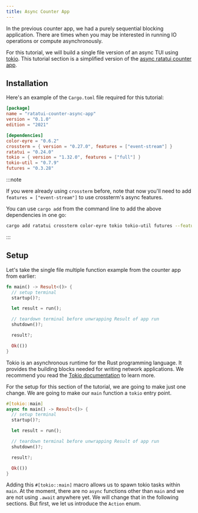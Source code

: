 ```yaml
---
title: Async Counter App
---
```


In the previous counter app, we had a purely sequential blocking application. There are times when
you may be interested in running IO operations or compute asynchronously.

For this tutorial, we will build a single file version of an async TUI using
[tokio](https://tokio.rs/). This tutorial section is a simplified version of the
[async ratatui counter app](https://github.com/ratatui-org/templates/tree/main/component/ratatui-counter).

## Installation

Here's an example of the `Cargo.toml` file required for this tutorial:

```toml
[package]
name = "ratatui-counter-async-app"
version = "0.1.0"
edition = "2021"

[dependencies]
color-eyre = "0.6.2"
crossterm = { version = "0.27.0", features = ["event-stream"] }
ratatui = "0.24.0"
tokio = { version = "1.32.0", features = ["full"] }
tokio-util = "0.7.9"
futures = "0.3.28"
```

:::note

If you were already using `crossterm` before, note that now you'll need to add
`features = ["event-stream"]` to use crossterm's async features.

You can use `cargo add` from the command line to add the above dependencies in one go:

```bash
cargo add ratatui crossterm color-eyre tokio tokio-util futures --features tokio/full,crossterm/event-stream
```

:::

## Setup

Let's take the single file multiple function example from the counter app from earlier:

```rust
fn main() -> Result<()> {
  // setup terminal
  startup()?;

  let result = run();

  // teardown terminal before unwrapping Result of app run
  shutdown()?;

  result?;

  Ok(())
}
```

Tokio is an asynchronous runtime for the Rust programming language. It provides the building blocks
needed for writing network applications. We recommend you read the
[Tokio documentation](https://tokio.rs/tokio/tutorial) to learn more.

For the setup for this section of the tutorial, we are going to make just one change. We are going
to make our `main` function a `tokio` entry point.

```rust
#[tokio::main]
async fn main() -> Result<()> {
  // setup terminal
  startup()?;

  let result = run();

  // teardown terminal before unwrapping Result of app run
  shutdown()?;

  result?;

  Ok(())
}
```

Adding this `#[tokio::main]` macro allows us to spawn tokio tasks within `main`. At the moment,
there are no `async` functions other than `main` and we are not using `.await` anywhere yet. We will
change that in the following sections. But first, we let us introduce the `Action` enum.
